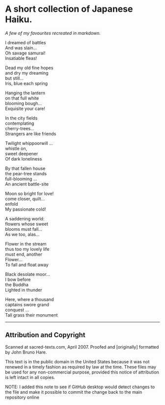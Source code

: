 # A short collection of Japanese Haiku. #

*A few of my favourites recreated in markdown.*


I dreamed of battles<br>And was slain...<br>Oh savage samurai!<br>Insatiable fleas!

Dead my old fine hopes<br>and dry my dreaming<br>but still...<br>Iris, blue each spring

Hanging the lantern<br>on that full white<br>blooming bough...<br>Exquisite your care!

In the city fields<br>contemplating<br>cherry-trees...<br>Strangers are like friends

Twilight whippoorwill ...<br>whistle on,<br>sweet deepener<br>Of dark loneliness

By that fallen house<br>the pear-tree stands<br>full-blooming ...<br>An ancient battle-site

Moon so bright for love!<br>come closer, quilt...<br>enfold<br>My passionate cold!

A saddening world:<br>flowers whose sweet<br>blooms must fall...<br>As we too, alas...

Flower in the stream<br>thus too my lovely life<br>must end, another<br>Flower...<br>To fall and float away

Black desolate moor...<br>I bow before<br>the Buddha<br>Lighted in thunder

Here, where a thousand<br>captains swore grand<br>conquest ...<br>Tall grass their monument

---


## Attribution and Copyright
Scanned at sacred-texts.com, April 2007. Proofed and [originally] formatted by John Bruno Hare.

This text is in the public domain in the United States because it was not renewed in a timely fashion as required by law at the time. These files may be used for any non-commercial purpose, provided this notice of attribution is left intact in all copies.

NOTE:
I added this note to see if GitHub desktop would detect changes to the file and make it possible to commit the change back to the main repository online